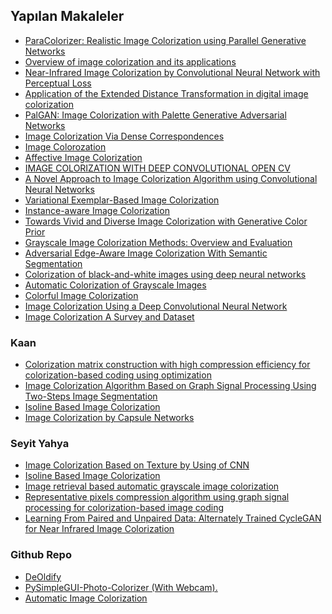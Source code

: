 ## Yapılan Makaleler
- <a href="https://arxiv.org/pdf/2208.08295.pdf"> ParaColorizer: Realistic Image Colorization using Parallel Generative Networks </a>
- <a href="https://ieeexplore.ieee.org/document/9390626"> Overview of image colorization and its applications </a>
- <a href="https://ieeexplore.ieee.org/document/9291773"> Near-Infrared Image Colorization by Convolutional Neural Network with Perceptual Loss </a>
- <a href="https://sci-hub.se/10.1007/s11042-012-1246-2">Application of the Extended Distance Transformation in digital image colorization</a>
- <a href="https://arxiv.org/pdf/2210.11204.pdf"> PalGAN: Image Colorization with Palette Generative Adversarial Networks </a>
- <a href="https://ieeexplore.ieee.org/stamp/stamp.jsp?tp=&arnumber=6830221"> Image Colorization Via Dense Correspondences </a>
- <a href="http://ceur-ws.org/Vol-2485/paper47.pdf"> Image Colorozation </a>
- <a href="https://sci-hub.se/10.1007/s11390-012-1290-4"> Affective Image Colorization </a>
- <a href="https://jespublication.com/upload/2020-110472.pdf"> IMAGE COLORIZATION WITH DEEP CONVOLUTIONAL OPEN CV </a>
- <a href="https://ieeexplore.ieee.org/abstract/document/9793234"> A Novel Approach to Image Colorization Algorithm using Convolutional Neural Networks</a>
- <a href="https://hal.inria.fr/hal-00803219/document"> Variational Exemplar-Based Image Colorization </a>
- <a href="https://openaccess.thecvf.com/content_CVPR_2020/papers/Su_Instance-Aware_Image_Colorization_CVPR_2020_paper.pdf"> Instance-aware Image Colorization </a>
- <a href="https://openaccess.thecvf.com/content/ICCV2021/papers/Wu_Towards_Vivid_and_Diverse_Image_Colorization_With_Generative_Color_Prior_ICCV_2021_paper.pdf"> Towards Vivid and Diverse Image Colorization with Generative Color Prior </a>
- <a href="https://ieeexplore.ieee.org/abstract/document/9512069"> Grayscale Image Colorization Methods: Overview and Evaluation </a>
- <a href="https://ieeexplore.ieee.org/document/9345804"> Adversarial Edge-Aware Image Colorization With Semantic Segmentation </a>
- <a href="https://core.ac.uk/download/pdf/151072499.pdf"> Colorization of black-and-white images using deep neural networks </a>
- <a href="http://cs229.stanford.edu/proj2013/KabirzadehSousaBlaes-AutomaticColorizationOfGrayscaleImages.pdf"> Automatic Colorization of Grayscale Images </a>
- <a href="https://link.springer.com/chapter/10.1007/978-3-319-46487-9_40"> Colorful Image Colorization </a>
- <a href="https://www.researchgate.net/publication/301817406_Image_Colorization_Using_a_Deep_Convolutional_Neural_Network">Image Colorization Using a Deep Convolutional Neural Network</a>
- <a href="https://arxiv.org/pdf/2008.10774.pdf"> Image Colorization A Survey and Dataset </a>

### Kaan
- <a href="https://ieeexplore.ieee.org/document/7026123"> Colorization matrix construction with high compression efficiency for colorization-based coding using optimization </a>
- <a href="https://ieeexplore.ieee.org/document/9531797"> Image Colorization Algorithm Based on Graph Signal Processing Using Two-Steps Image Segmentation </a>
- <a href="https://ieeexplore.ieee.org/document/7046078"> Isoline Based Image Colorization </a>
- <a href="https://ieeexplore.ieee.org/document/9025670"> Image Colorization by Capsule Networks </a>

### Seyit Yahya
- <a href="https://ieeexplore.ieee.org/document/8980996"> Image Colorization Based on Texture by Using of CNN </a>
- <a href="https://ieeexplore.ieee.org/document/7046078"> Isoline Based Image Colorization </a>
- <a href="https://ieeexplore.ieee.org/document/6780140"> Image retrieval based automatic grayscale image colorization </a>
- <a href="https://ieeexplore.ieee.org/document/8296884"> Representative pixels compression algorithm using graph signal processing for colorization-based image coding </a>
- <a href="https://ieeexplore.ieee.org/document/9301791"> Learning From Paired and Unpaired Data: Alternately Trained CycleGAN for Near Infrared Image Colorization </a>

### Github Repo
- <a href="https://github.com/jantic/DeOldify"> DeOldify </a>
- <a href="https://github.com/PySimpleGUI/PySimpleGUI-Photo-Colorizer"> PySimpleGUI-Photo-Colorizer (With Webcam). </a>
- <a href="https://github.com/Armour/Automatic-Image-Colorization"> Automatic Image Colorization </a>
